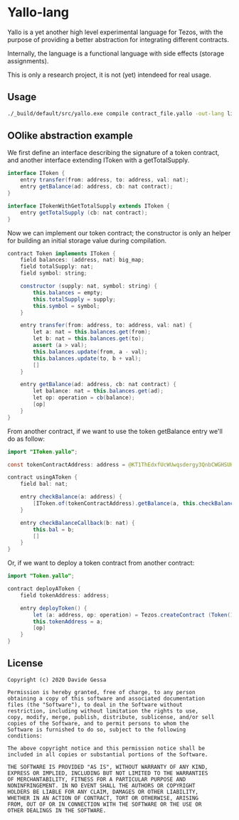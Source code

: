 # Yallo-lang
Yallo is a yet another high level experimental language for Tezos, with the purpose of 
providing a better abstraction for integrating different contracts.

Internally, the language is a functional language with side effects (storage assignments).

This is only a research project, it is not (yet) intendeed for real usage.


## Usage

```bash
./_build/default/src/yallo.exe compile contract_file.yallo -out-lang ligo -contract TestContract
```


## OOlike abstraction example

We first define an interface describing the signature of a token contract, and another interface extending
IToken with a getTotalSupply.

```java
interface IToken {
	entry transfer(from: address, to: address, val: nat);
	entry getBalance(ad: address, cb: nat contract);
}

interface ITokenWithGetTotalSupply extends IToken {
	entry getTotalSupply (cb: nat contract);
}
```

Now we can implement our token contract; the constructor is only an helper for building an initial
storage value during compilation. 

```java
contract Token implements IToken {
	field balances: (address, nat) big_map;
	field totalSupply: nat;
	field symbol: string;

	constructor (supply: nat, symbol: string) {
		this.balances = empty;
		this.totalSupply = supply;
		this.symbol = symbol;
	}

	entry transfer(from: address, to: address, val: nat) {
		let a: nat = this.balances.get(from);
		let b: nat = this.balances.get(to);
		assert (a > val);
		this.balances.update(from, a - val);
		this.balances.update(to, b + val); 
		[]
	}

	entry getBalance(ad: address, cb: nat contract) {
		let balance: nat = this.balances.get(ad);
		let op: operation = cb(balance);
		[op]
	}
}
```

From another contract, if we want to use the token getBalance entry we'll do as follow:

```java
import "IToken.yallo";

const tokenContractAddress: address = @KT1ThEdxfUcWUwqsdergy3QnbCWGHSUHeHJq;

contract usingAToken {
	field bal: nat;

	entry checkBalance(a: address) {
		[IToken.of(tokenContractAddress).getBalance(a, this.checkBalanceCallback)]
	}

	entry checkBalanceCallback(b: nat) {
		this.bal = b;
		[]
	}
}
```


Or, if we want to deploy a token contract from another contract:

```java
import "Token.yallo";

contract deployAToken {
	field tokenAddress: address;

	entry deployToken() {
		let (a: address, op: operation) = Tezos.createContract (Token(100, "ourToken"), None, 0);
		this.tokenAddress = a;
		[op]
	}
}
```

## License

```
Copyright (c) 2020 Davide Gessa

Permission is hereby granted, free of charge, to any person
obtaining a copy of this software and associated documentation
files (the "Software"), to deal in the Software without
restriction, including without limitation the rights to use,
copy, modify, merge, publish, distribute, sublicense, and/or sell
copies of the Software, and to permit persons to whom the
Software is furnished to do so, subject to the following
conditions:

The above copyright notice and this permission notice shall be
included in all copies or substantial portions of the Software.

THE SOFTWARE IS PROVIDED "AS IS", WITHOUT WARRANTY OF ANY KIND,
EXPRESS OR IMPLIED, INCLUDING BUT NOT LIMITED TO THE WARRANTIES
OF MERCHANTABILITY, FITNESS FOR A PARTICULAR PURPOSE AND
NONINFRINGEMENT. IN NO EVENT SHALL THE AUTHORS OR COPYRIGHT
HOLDERS BE LIABLE FOR ANY CLAIM, DAMAGES OR OTHER LIABILITY,
WHETHER IN AN ACTION OF CONTRACT, TORT OR OTHERWISE, ARISING
FROM, OUT OF OR IN CONNECTION WITH THE SOFTWARE OR THE USE OR
OTHER DEALINGS IN THE SOFTWARE.
```